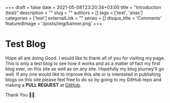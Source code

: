 +++ 
draft = false
date = 2021-05-08T23:20:34+03:00
title = "Introduction (test)"
description = ""
slug = ""
authors = []
tags = ['test', 'anas']
categories = ['test']
externalLink = ""
series = []
disqus_title = 'Comments'
featuredImage = '/posts/img/banner.png'
+++
# Test Blog
Hope all are doing Good. I would like to thank all of you for visiting my page. This is only a test blog to see how it works and as a matter of fact my first blog ever, on this site as well as on any site. Hopefully my blog journey'll go well. If any one would like to improve this site or is interested in publishing blogs on this site please feel free to do so by going to my GitHub repo and making a **PULL REQUEST** at [GitHub](https://github.com/an4s911/blog-site).

Thank You ✌🏼.
